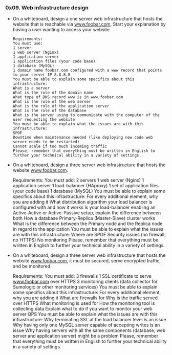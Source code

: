 ### 0x09. Web infrastructure design

- On a whiteboard, design a one server web infrastructure that
hosts the website that is reachable via www.foobar.com.
Start your explanation by having a user wanting to access your website.

      Requirements:
      You must use:
      1 server
      1 web server (Nginx)
      1 application server
      1 application files (your code base)
      1 database (MySQL)
      1 domain name foobar.com configured with a www record that points
      to your server IP 8.8.8.8
      You must be able to explain some specifics about this
      infrastructure:
      What is a server
      What is the role of the domain name
      What type of DNS record www is in www.foobar.com
      What is the role of the web server
      What is the role of the application server
      What is the role of the database
      What is the server using to communicate with the computer of the
      user requesting the website
      You must be able to explain what the issues are with this
      infrastructure:
      SPOF
      Downtime when maintenance needed (like deploying new code web
      server needs to be restarted)
      Cannot scale if too much incoming traffic
      Please, remember that everything must be written in English to
      further your technical ability in a variety of settings.

- On a whiteboard, design a three server web infrastructure that
  hosts the website www.foobar.com.

    Requirements:
    You must add:
    2 servers
    1 web server (Nginx)
    1 application server
    1 load-balancer (HAproxy)
    1 set of application files (your code base)
    1 database (MySQL)
    You must be able to explain some specifics about this
    infrastructure:
    For every additional element, why you are adding it
    What distribution algorithm your load balancer is configured with
    and how it works
    Is your load-balancer enabling an Active-Active or Active-Passive
    setup, explain the difference between both
    How a database Primary-Replica (Master-Slave) cluster works
    What is the difference between the Primary node and the Replica
    node in regard to the application
    You must be able to explain what the issues are with this
    infrastructure:
    Where are SPOF
    Security issues (no firewall, no HTTPS)
    No monitoring
    Please, remember that everything must be written in English to
    further your technical ability in a variety of settings.

- On a whiteboard, design a three server web infrastructure that
  hosts	the website www.foobar.com, it must be secured, serve
  encrypted traffic, and be monitored.
  
    Requirements:
    You must add:
    3 firewalls
    1 SSL certificate to serve www.foobar.com over HTTPS
    3 monitoring clients (data collector for Sumologic or other
    monitoring services)
    You must be able to explain some specifics about this
    infrastructure:
    For every additional element, why you are adding it
    What are firewalls for
    Why is the traffic served over HTTPS
    What monitoring is used for
    How the monitoring tool is collecting data
    Explain what to do if you want to monitor your web server QPS
    You must be able to explain what the issues are with this
    infrastructure:
    Why terminating SSL at the load balancer level is an issue
    Why having only one MySQL server capable of accepting writes is
    an issue
    Why having servers with all the same components (database,
    web server and application server) might be a problem
    Please, remember that everything must be written in English to
    further your technical ability in a variety of settings.
